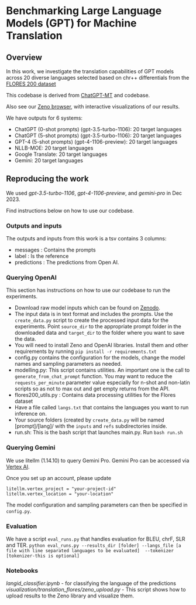 # Benchmarking Large Language Models (GPT) for Machine Translation
## Overview
In this work, we investigate the translation capabilities of GPT models across 20 diverse languages  selected based on chr++ differentials from the [FLORES 200 dataset](https://github.com/facebookresearch/flores/blob/main/flores200/README.md)

This codebase is derived from [ChatGPT-MT](https://arxiv.org/abs/2309.07423) and codebase.

Also see our [Zeno browser](), with interactive visualizations of our results.

We have outputs for 6 systems:
  - ChatGPT (0-shot prompts) (gpt-3.5-turbo-1106): 20 target languages
  - ChatGPT (5-shot prompts) (gpt-3.5-turbo-1106): 20 target languages
  - GPT-4 (5-shot prompts) (gpt-4-1106-preview):  20 target languages
  - NLLB-MOE: 20 target languages
  - Google Translate: 20 target languages
  - Gemini: 20 target languages
  
  
## Reproducing the work
We used *gpt-3.5-turbo-1106*, *gpt-4-1106-preview*, and *gemini-pro* in Dec 2023. 

Find instructions below on how to use our codebase.

### Outputs and inputs
The outputs and inputs from this work is a tsv contains 3 columns:
- messages : Contains the prompts
- label : Is the reference
- predictions : The predictions from Open AI.

###  Querying OpenAI
This section has instructions on how to use our codebase to run the experiments.
- Download raw model inputs which can be found on [Zenodo](https://zenodo.org/records/8286649). 
- The input data is in text format and includes the prompts. Use the `create_data.py` script to create the processed input data for the experiments. Point `source_dir` to the appropriate prompt folder in the downloaded data and `target_dir` to the folder where you want to save the data.
- You will need to install Zeno and OpenAI libraries. Install them and other requirements by running `pip install -r requirements.txt`
- config.py contains the configuration for the models, change the model names and sampling parameters as needed.
- modelling.py: This script contains utilities. An important one is the call to `generate_from_chat_prompt` function. You may want to reduce the `requests_per_minute` parameter value especially for n-shot and non-latin scripts so as not to max out and get empty returns from the API.
- flores200_utils.py : Contains data processing utilities for the Flores dataset
- Have a file called `langs.txt` that contains the languages you want to run inference on. 
- Your source folders (created by `create_data.py` will  be named [prompt]/[lang]/ with the `inputs` and `refs` subdirectories inside.
- run.sh: This is the bash script that launches main.py. Run `bash run.sh`

### Querying Gemini
We use litellm (1.14.10) to query Gemini Pro. Gemini Pro can be accessed via [Vertex AI](https://cloud.google.com/vertex-ai). 

Once you set up an account, please update
```commandline
litellm.vertex_project = "your-project-id"
litellm.vertex_location = "your-location"
```

The model configuration and sampling parameters can then be specified in `config.py`.

### Evaluation
We have a script `eval_runs.py` that handles evaluation for BLEU, chrF, SLR and TER.
`python eval_runs.py --results_dir [folder] --langs_file [a file with line separated languages to be evaluated]  --tokenizer [tokenizer-this is optional]`
### Notebooks
*langid_classifier.ipynb* - for classifying the language of the predictions
*visualization/translation_flores/zeno_upload.py* - This script shows how to upload results to the Zeno library and visualize them.
